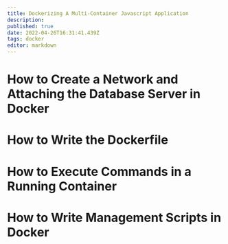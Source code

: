 ```yaml
---
title: Dockerizing A Multi-Container Javascript Application
description: 
published: true
date: 2022-04-26T16:31:41.439Z
tags: docker
editor: markdown
---
```


# How to Create a Network and Attaching the Database Server in Docker
# How to Write the Dockerfile
# How to Execute Commands in a Running Container
# How to Write Management Scripts in Docker